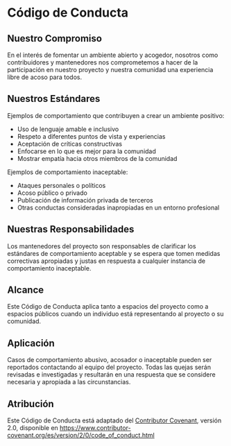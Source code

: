 # Código de Conducta

## Nuestro Compromiso

En el interés de fomentar un ambiente abierto y acogedor, nosotros como contribuidores y mantenedores nos comprometemos a hacer de la participación en nuestro proyecto y nuestra comunidad una experiencia libre de acoso para todos.

## Nuestros Estándares

Ejemplos de comportamiento que contribuyen a crear un ambiente positivo:

* Uso de lenguaje amable e inclusivo
* Respeto a diferentes puntos de vista y experiencias
* Aceptación de críticas constructivas
* Enfocarse en lo que es mejor para la comunidad
* Mostrar empatía hacia otros miembros de la comunidad

Ejemplos de comportamiento inaceptable:

* Ataques personales o políticos
* Acoso público o privado
* Publicación de información privada de terceros
* Otras conductas consideradas inapropiadas en un entorno profesional

## Nuestras Responsabilidades

Los mantenedores del proyecto son responsables de clarificar los estándares de comportamiento aceptable y se espera que tomen medidas correctivas apropiadas y justas en respuesta a cualquier instancia de comportamiento inaceptable.

## Alcance

Este Código de Conducta aplica tanto a espacios del proyecto como a espacios públicos cuando un individuo está representando al proyecto o su comunidad.

## Aplicación

Casos de comportamiento abusivo, acosador o inaceptable pueden ser reportados contactando al equipo del proyecto. Todas las quejas serán revisadas e investigadas y resultarán en una respuesta que se considere necesaria y apropiada a las circunstancias.

## Atribución

Este Código de Conducta está adaptado del [Contributor Covenant](https://www.contributor-covenant.org), versión 2.0, disponible en https://www.contributor-covenant.org/es/version/2/0/code_of_conduct.html
